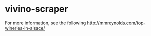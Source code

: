 # vivino-scraper

For more information, see the following
http://mmreynolds.com/top-wineries-in-alsace/
